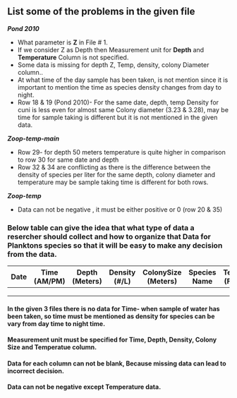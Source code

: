 ## List some of the problems in the given file

_**Pond 2010**_

* What parameter is **Z** in File # 1.
* If we consider Z as Depth then Measurement unit for **Depth** and **Temperature** Column is not specified.
* Some data is missing for depth Z, Temp, density, colony Diameter column..
* At what time of the day sample has been taken, is not mention since it is important to mention the time as species density changes from day to night.
* Row 18 & 19 (Pond 2010)- For the same date, depth, temp Density for cuni is less even for almost same Colony diameter (3.23 & 3.28), may be time for sample taking is different but it is not mentioned in the given data.



**_Zoop-temp-main_**

* Row 29- for depth 50 meters temperature is quite higher in comparison to row 30 for same date and depth
* Row 32 & 34 are conflicting as there is the difference between the density of species per liter for the same depth, colony diameter and temperature may be sample taking time is different for both rows.



**_Zoop-temp_**

* Data can not be negative , it must be either positive or 0 (row 20 & 35)




### Below table can give the idea that what type of data a resercher should collect and how to organize that Data for Planktons species so that it will be easy to make any decision from the data. 



| Date | Time (AM/PM) | Depth (Meters) | Density (#/L) | ColonySize (Meters) | Species Name | Temperature (Fahrehneit) |
|------|--------------|-----------------|--------------|---------------------|--------------|--------------------------|
|      |              |                 |              |                     |              |                          |
|      |              |                 |              |                     |              |                          |
|      |              |                 |              |                     |              |                          |


#### In the given 3 files there is no data for Time- when sample of water has been taken, so time must be mentioned as density for species can be vary from day time to night time.
#### Measurement unit must be specified for Time, Depth, Density, Colony Size and Temperatue column.
#### Data for each column can not be blank, Because missing data can lead to incorrect decision.
#### Data can not be negative except Temperature data.
